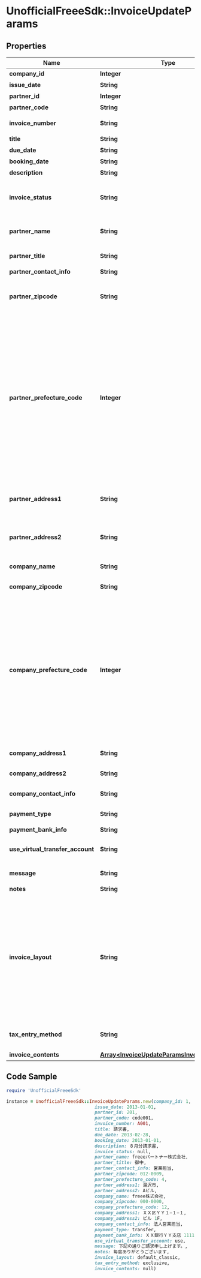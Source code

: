 # UnofficialFreeeSdk::InvoiceUpdateParams

## Properties

Name | Type | Description | Notes
------------ | ------------- | ------------- | -------------
**company_id** | **Integer** | 事業所ID | 
**issue_date** | **String** | 請求日 (yyyy-mm-dd) | [optional] 
**partner_id** | **Integer** | 取引先ID | [optional] 
**partner_code** | **String** | 取引先コード | [optional] 
**invoice_number** | **String** | 請求書番号 (デフォルト: 自動採番されます) | [optional] 
**title** | **String** | タイトル (デフォルト: 請求書) | [optional] 
**due_date** | **String** | 期日 (yyyy-mm-dd) | [optional] 
**booking_date** | **String** | 売上計上日 | [optional] 
**description** | **String** | 概要 | [optional] 
**invoice_status** | **String** | 請求書ステータス  (draft: 下書き (デフォルト), issue: 発行(請求先ワークフローを利用している場合は承認済の請求書にのみ指定できます)) | [optional] 
**partner_name** | **String** | 請求書に表示する取引先名（未指定の場合は取引先の名称をそのまま利用します） | [optional] 
**partner_title** | **String** | 敬称（御中、様、(空白)の3つから選択） | [optional] 
**partner_contact_info** | **String** | 取引先担当者名 | [optional] 
**partner_zipcode** | **String** | 取引先郵便番号 (デフォルトはpartner_idもしくははpartner_codeで指定された取引先設定情報が補完されます) | [optional] 
**partner_prefecture_code** | **Integer** | 取引先都道府県コード（0:北海道、1:青森、2:岩手、3:宮城、4:秋田、5:山形、6:福島、7:茨城、8:栃木、9:群馬、10:埼玉、11:千葉、12:東京、13:神奈川、14:新潟、15:富山、16:石川、17:福井、18:山梨、19:長野、20:岐阜、21:静岡、22:愛知、23:三重、24:滋賀、25:京都、26:大阪、27:兵庫、28:奈良、29:和歌山、30:鳥取、31:島根、32:岡山、33:広島、34:山口、35:徳島、36:香川、37:愛媛、38:高知、39:福岡、40:佐賀、41:長崎、42:熊本、43:大分、44:宮崎、45:鹿児島、46:沖縄) (デフォルトはpartner_idもしくははpartner_codeで指定された取引先設定情報が補完されます) | [optional] 
**partner_address1** | **String** | 取引先市区町村・番地 (デフォルトはpartner_idもしくははpartner_codeで指定された取引先設定情報が補完されます) | [optional] 
**partner_address2** | **String** | 取引先建物名・部屋番号など (デフォルトはpartner_idもしくははpartner_codeで指定された取引先設定情報が補完されます) | [optional] 
**company_name** | **String** | 事業所名 (デフォルトは事業所設定情報が補完されます) | [optional] 
**company_zipcode** | **String** | 郵便番号 (デフォルトは事業所設定情報が補完されます) | [optional] 
**company_prefecture_code** | **Integer** | 都道府県コード（0:北海道、1:青森、2:岩手、3:宮城、4:秋田、5:山形、6:福島、7:茨城、8:栃木、9:群馬、10:埼玉、11:千葉、12:東京、13:神奈川、14:新潟、15:富山、16:石川、17:福井、18:山梨、19:長野、20:岐阜、21:静岡、22:愛知、23:三重、24:滋賀、25:京都、26:大阪、27:兵庫、28:奈良、29:和歌山、30:鳥取、31:島根、32:岡山、33:広島、34:山口、35:徳島、36:香川、37:愛媛、38:高知、39:福岡、40:佐賀、41:長崎、42:熊本、43:大分、44:宮崎、45:鹿児島、46:沖縄) (デフォルトは事業所設定情報が補完されます) | [optional] 
**company_address1** | **String** | 市区町村・番地 (デフォルトは事業所設定情報が補完されます) | [optional] 
**company_address2** | **String** | 建物名・部屋番号など (デフォルトは事業所設定情報が補完されます) | [optional] 
**company_contact_info** | **String** | 事業所担当者名 (デフォルトは事業所設定情報が補完されます) | [optional] 
**payment_type** | **String** | 支払方法 (振込: transfer, 引き落とし: direct_debit) | [optional] 
**payment_bank_info** | **String** | 支払口座 | [optional] 
**use_virtual_transfer_account** | **String** | 振込専用口座の利用(利用しない: not_use(デフォルト), 利用する: use) | [optional] 
**message** | **String** | メッセージ (デフォルト: 下記の通りご請求申し上げます。) | [optional] 
**notes** | **String** | 備考 | [optional] 
**invoice_layout** | **String** | レイアウト(default_classic: レイアウト１/クラシック (デフォルト), standard_classic: レイアウト２/クラシック, envelope_classic: 封筒１/クラシック, carried_forward_standard_classic: レイアウト３（繰越金額欄あり）/クラシック, carried_forward_envelope_classic: 封筒２（繰越金額欄あり）/クラシック, default_modern: レイアウト１/モダン, standard_modern: レイアウト２/モダン, envelope_modern: 封筒/モダン) | [optional] 
**tax_entry_method** | **String** | 請求書の消費税計算方法(inclusive: 内税表示, exclusive: 外税表示 (デフォルト)) | [optional] 
**invoice_contents** | [**Array&lt;InvoiceUpdateParamsInvoiceContents&gt;**](InvoiceUpdateParamsInvoiceContents.md) | 請求内容 | [optional] 

## Code Sample

```ruby
require 'UnofficialFreeeSdk'

instance = UnofficialFreeeSdk::InvoiceUpdateParams.new(company_id: 1,
                                 issue_date: 2013-01-01,
                                 partner_id: 201,
                                 partner_code: code001,
                                 invoice_number: A001,
                                 title: 請求書,
                                 due_date: 2013-02-28,
                                 booking_date: 2013-01-01,
                                 description: ８月分請求書,
                                 invoice_status: null,
                                 partner_name: freeeパートナー株式会社,
                                 partner_title: 御中,
                                 partner_contact_info: 営業担当,
                                 partner_zipcode: 012-0009,
                                 partner_prefecture_code: 4,
                                 partner_address1: 湯沢市,
                                 partner_address2: Aビル,
                                 company_name: freee株式会社,
                                 company_zipcode: 000-0000,
                                 company_prefecture_code: 12,
                                 company_address1: ＸＸ区ＹＹ１−１−１,
                                 company_address2: ビル 1F,
                                 company_contact_info: 法人営業担当,
                                 payment_type: transfer,
                                 payment_bank_info: ＸＸ銀行ＹＹ支店 1111111,
                                 use_virtual_transfer_account: use,
                                 message: 下記の通りご請求申し上げます。,
                                 notes: 毎度ありがとうございます,
                                 invoice_layout: default_classic,
                                 tax_entry_method: exclusive,
                                 invoice_contents: null)
```


